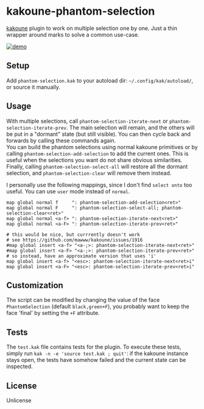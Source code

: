 # kakoune-phantom-selection

[kakoune](http://kakoune.org) plugin to work on multiple selection one by one. Just a thin wrapper around marks to solve a common use-case.

[![demo](https://asciinema.org/a/152289.png)](https://asciinema.org/a/152289)

## Setup

Add `phantom-selection.kak` to your autoload dir: `~/.config/kak/autoload/`, or source it manually.

## Usage

With multiple selections, call `phantom-selection-iterate-next` or `phantom-selection-iterate-prev`. The main selection will remain, and the others will be put in a "dormant" state (but still visible). You can then cycle back and forwards by calling these commands again.  
You can build the phantom selections using normal kakoune primitives or by calling `phantom-selection-add-selection` to add the current ones. This is useful when the selections you want do not share obvious similarities.  
Finally, calling `phantom-selection-select-all` will restore all the dormant selection, and `phantom-selection-clear` will remove them instead.  

I personally use the following mappings, since I don't find `select onto` too useful. You can use `user` mode instead of `normal`.
```
map global normal f     ": phantom-selection-add-selection<ret>"
map global normal F     ": phantom-selection-select-all; phantom-selection-clear<ret>"
map global normal <a-f> ": phantom-selection-iterate-next<ret>"
map global normal <a-F> ": phantom-selection-iterate-prev<ret>"

# this would be nice, but currrently doesn't work
# see https://github.com/mawww/kakoune/issues/1916
#map global insert <a-f> "<a-;>: phantom-selection-iterate-next<ret>"
#map global insert <a-F> "<a-;>: phantom-selection-iterate-prev<ret>"
# so instead, have an approximate version that uses 'i'
map global insert <a-f> "<esc>: phantom-selection-iterate-next<ret>i"
map global insert <a-F> "<esc>: phantom-selection-iterate-prev<ret>i"
```

## Customization

The script can be modified by changing the value of the face `PhantomSelection` (default `black,green+F`), you probably want to keep the face 'final' by setting the `+F` attribute.

## Tests

The `test.kak` file contains tests for the plugin. To execute these tests, simply run `kak -n -e 'source test.kak ; quit'`: if the kakoune instance stays open, the tests have somehow failed and the current state can be inspected.

## License

Unlicense
